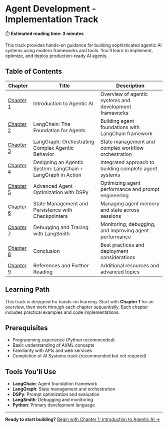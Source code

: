 # Agent Development - Implementation Track

⏱️ **Estimated reading time: 3 minutes**

This track provides hands-on guidance for building sophisticated agentic AI systems using modern frameworks and tools. You'll learn to implement, optimize, and deploy production-ready AI agents.

## Table of Contents

| Chapter | Title | Description |
|---------|-------|-------------|
| [Chapter 1](1.md) | Introduction to Agentic AI | Overview of agentic systems and development frameworks |
| [Chapter 2](2.md) | LangChain: The Foundation for Agents | Building agent foundations with LangChain framework |
| [Chapter 3](3.md) | LangGraph: Orchestrating Complex Agentic Behavior | State management and complex workflow orchestration |
| [Chapter 4](4.md) | Designing an Agentic System: LangChain + LangGraph in Action | Integrated approach to building complete agent systems |
| [Chapter 5](5.md) | Advanced Agent Optimization with DSPy | Optimizing agent performance and prompt engineering |
| [Chapter 6](6.md) | State Management and Persistence with Checkpointers | Managing agent memory and state across sessions |
| [Chapter 7](7.md) | Debugging and Tracing with LangSmith | Monitoring, debugging, and improving agent performance |
| [Chapter 8](8.md) | Conclusion | Best practices and deployment considerations |
| [Chapter 9](9.md) | References and Further Reading | Additional resources and advanced topics |

## Learning Path

This track is designed for hands-on learning. Start with **Chapter 1** for an overview, then work through each chapter sequentially. Each chapter includes practical examples and code implementations.

## Prerequisites

- Programming experience (Python recommended)
- Basic understanding of AI/ML concepts
- Familiarity with APIs and web services
- Completion of AI Systems track (recommended but not required)

## Tools You'll Use

- **LangChain**: Agent foundation framework
- **LangGraph**: State management and orchestration
- **DSPy**: Prompt optimization and evaluation
- **LangSmith**: Debugging and monitoring
- **Python**: Primary development language

---

**Ready to start building?** [Begin with Chapter 1: Introduction to Agentic AI →](1.md) 